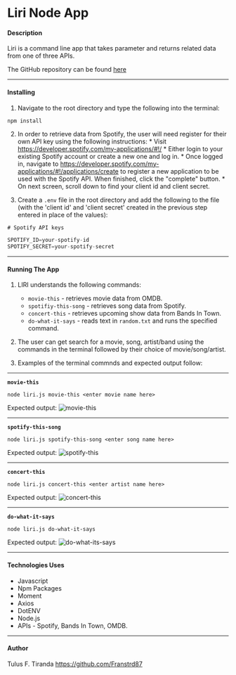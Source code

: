 # Liri Node App

#### Description
Liri is a command line app that takes parameter and returns related data from one of three APIs.

The GitHub repository can be found [here](https://franstrd87.github.io/liri-node-app/)

---

#### Installing

1. Navigate to the root directory and type the following
into the terminal:

``` shell
npm install
```

2. In order to retrieve data from Spotify, the user will need register for their own API key using the following instructions:
        * Visit <https://developer.spotify.com/my-applications/#!/>
        * Either login to your existing Spotify account or create a new one and log in. 
        * Once logged in, navigate to <https://developer.spotify.com/my-applications/#!/applications/create> to register a new application to be used with the Spotify API. When finished, click the "complete" button.
        * On next screen, scroll down to find your client id and client secret.

3. Create a `.env` file in the root directory and add the following to the file (with the 'client id' and 'client secret' created in the previous step entered in place of the values):

```js
# Spotify API keys

SPOTIFY_ID=your-spotify-id
SPOTIFY_SECRET=your-spotify-secret 

```

---


#### Running The App

1. LIRI understands the following commands:
    * `movie-this` - retrieves movie data from OMDB.
    * `spotifiy-this-song` - retrieves song data from Spotify.
    * `concert-this` - retrieves upcoming show data from Bands In Town.
    * `do-what-it-says` - reads text in `random.txt` and runs the specified command.

2. The user can get search for a movie, song, artist/band using the commands in the terminal followed by their choice of movie/song/artist.

3. Examples of the terminal commnds and expected output follow:

---

**`movie-this`**

```shell
node liri.js movie-this <enter movie name here>
```
Expected output:
![movie-this](C:/Users/tulus/ucd-bootcamp/liri-node-app/Images/movieThis.jpg)

---

**`spotify-this-song`**

```shell
node liri.js spotify-this-song <enter song name here>
```
Expected output:
![spotify-this](C:/Users/tulus/ucd-bootcamp/liri-node-app/Images/Untitled.jpg)

---

**`concert-this`**
```shell
node liri.js concert-this <enter artist name here>
```
Expected output:
![concert-this](C:/Users/tulus/ucd-bootcamp/liri-node-app/Images/concertThis.jpg)

---

**`do-what-it-says`**

```shell
node liri.js do-what-it-says 
```
Expected output:
![do-what-its-says](C:/Users/tulus/ucd-bootcamp/liri-node-app/Images/dowhat.jpg)

---

#### Technologies Uses
* Javascript
* Npm Packages
* Moment
* Axios
* DotENV
* Node.js
* APIs - Spotify, Bands In Town, OMDB.


---

#### Author
Tulus F. Tiranda
https://github.com/Franstrd87
